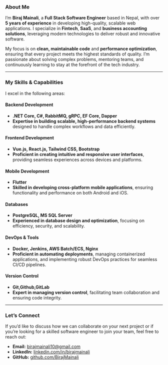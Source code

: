 ### About Me

I’m **Biraj Mainali**, a **Full Stack Software Engineer** based in Nepal, with
over **5 years of experience** in developing high-quality, scalable web
applications. I specialize in **Fintech**, **SaaS**, and **business accounting
solutions**, leveraging modern technologies to deliver robust and innovative
software.

My focus is on **clean, maintainable code** and **performance optimization**,
ensuring that every project meets the highest standards of quality. I’m
passionate about solving complex problems, mentoring teams, and continuously
learning to stay at the forefront of the tech industry.

---

### My Skills & Capabilities

I excel in the following areas:

#### **Backend Development**

- **.NET Core, C#, RabbitMQ, gRPC, EF Core, Dapper**
- **Expertise in building scalable, high-performance backend systems** designed
  to handle complex workflows and data efficiently.

#### **Frontend Development**

- **Vue.js, React.js, Tailwind CSS, Bootstrap**
- **Proficient in creating intuitive and responsive user interfaces**, providing
  seamless experiences across devices and platforms.

#### **Mobile Development**

- **Flutter**
- **Skilled in developing cross-platform mobile applications**, ensuring
  functionality and performance on both Android and iOS.

#### **Databases**

- **PostgreSQL, MS SQL Server**
- **Experienced in database design and optimization**, focusing on efficiency,
  security, and scalability.

#### **DevOps & Tools**

- **Docker, Jenkins, AWS Batch/ECS, Nginx**
- **Proficient in automating deployments**, managing containerized applications,
  and implementing robust DevOps practices for seamless CI/CD pipelines.

#### **Version Control**

- **Git,Github,GitLab**
- **Expert in managing version control**, facilitating team collaboration and
  ensuring code integrity.

---

### Let’s Connect

If you’d like to discuss how we can collaborate on your next project or if
you’re looking for a skilled software engineer to join your team, feel free to
reach out:

- **Email:** birajmainali10@gmail.com
- **LinkedIn:**
  [linkedin.com/in/birajmainali](https://linkedin.com/in/birajmainali)
- **GitHub:** [github.com/BirajMainali](https://github.com/BirajMainali)
